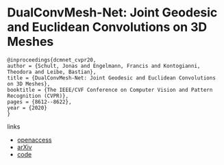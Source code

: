 # DualConvMesh-Net: Joint Geodesic and Euclidean Convolutions on 3D Meshes

```
@inproceedings{dcmnet_cvpr20,
author = {Schult, Jonas and Engelmann, Francis and Kontogianni, Theodora and Leibe, Bastian},
title = {DualConvMesh-Net: Joint Geodesic and Euclidean Convolutions on 3D Meshes},
booktitle = {The IEEE/CVF Conference on Computer Vision and Pattern Recognition (CVPR)},
pages = {8612--8622},
year = {2020}
}
```

links
- [openaccess](http://openaccess.thecvf.com/content_CVPR_2020/html/Schult_DualConvMesh-Net_Joint_Geodesic_and_Euclidean_Convolutions_on_3D_Meshes_CVPR_2020_paper.html)
- [arXiv](https://arxiv.org/abs/2004.01002)
- [code](https://github.com/VisualComputingInstitute/dcm-net)

